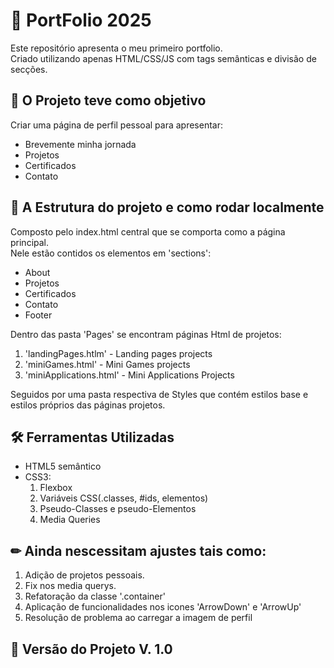 # 📑 PortFolio 2025

Este repositório apresenta o meu primeiro portfolio. <br/>
Criado utilizando apenas HTML/CSS/JS com tags semânticas e divisão de secções.

## 📁 O Projeto teve como objetivo

Criar uma página de perfil pessoal para apresentar:
  - Brevemente minha jornada
  - Projetos
  - Certificados
  - Contato

## 📒 A Estrutura do projeto e como rodar localmente
Composto pelo index.html central que se comporta como a página principal.<br/>
Nele estão contidos os elementos em 'sections':
  - About
  - Projetos
  - Certificados
  - Contato
  - Footer

Dentro das pasta 'Pages' se encontram páginas Html de projetos:
1. 'landingPages.htlm' - Landing pages projects
2. 'miniGames.html' - Mini Games projects
3. 'miniApplications.html' - Mini Applications Projects <br/>

Seguidos por uma pasta respectiva de Styles que contém estilos base e estilos próprios das páginas projetos.
  

## 🛠 Ferramentas Utilizadas
- HTML5 semântico
- CSS3:<br/>
  1. Flexbox
  2. Variáveis CSS(.classes, #ids, elementos)
  3. Pseudo-Classes e pseudo-Elementos
  4. Media Queries



## ✏ Ainda nescessitam ajustes tais como:
  1. Adição de projetos pessoais.
  2. Fix nos media querys.
  3. Refatoração da classe '.container'
  4. Aplicação de funcionalidades nos icones 'ArrowDown' e 'ArrowUp'
  5. Resolução de problema ao carregar a imagem de perfil

## 📎 Versão do Projeto V. 1.0
